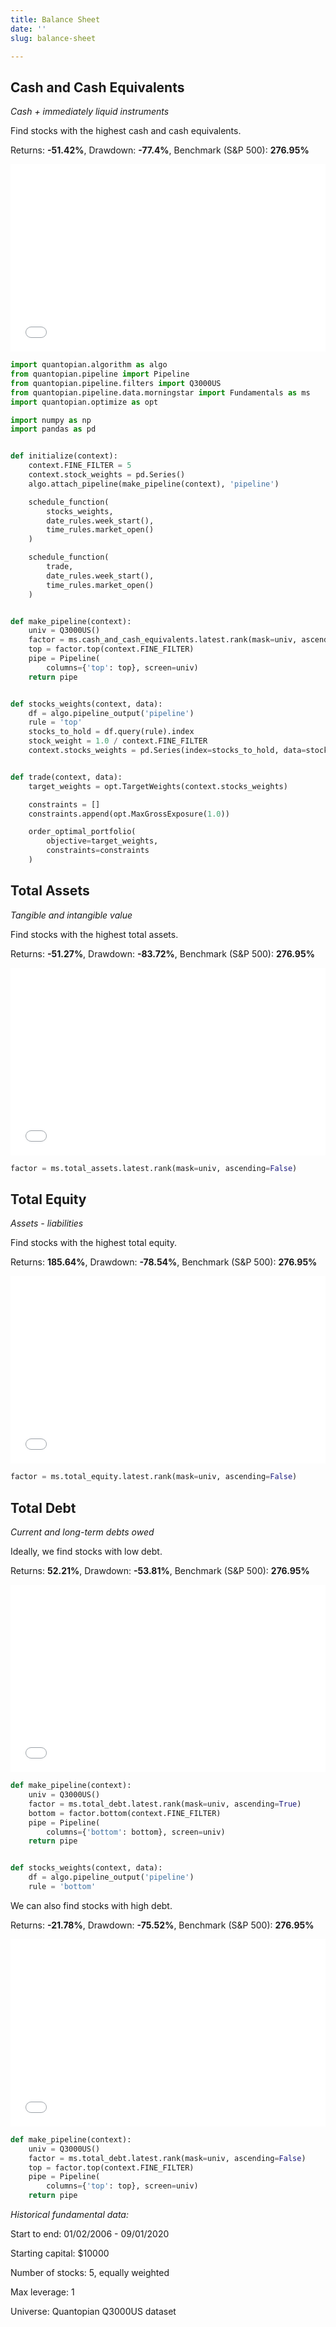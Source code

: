 ```yaml
---
title: Balance Sheet
date: ''
slug: balance-sheet

---
```

## Cash and Cash Equivalents

_Cash + immediately liquid instruments_

Find stocks with the highest cash and cash equivalents.

Returns: **-51.42%**, Drawdown: **-77.4%**, Benchmark (S&P 500): **276.95%**

<iframe width="100%" height="300px" frameborder="0" scrolling="no" src="//plotly.com/\~ayako0/11.embed?link=false&modebar=false&logo=false"></iframe>

```python
import quantopian.algorithm as algo
from quantopian.pipeline import Pipeline
from quantopian.pipeline.filters import Q3000US
from quantopian.pipeline.data.morningstar import Fundamentals as ms
import quantopian.optimize as opt

import numpy as np
import pandas as pd


def initialize(context):
    context.FINE_FILTER = 5
    context.stock_weights = pd.Series()
    algo.attach_pipeline(make_pipeline(context), 'pipeline')

    schedule_function(
        stocks_weights,
        date_rules.week_start(),
        time_rules.market_open()
    )

    schedule_function(
        trade,
        date_rules.week_start(),
        time_rules.market_open()
    )


def make_pipeline(context):
    univ = Q3000US()
    factor = ms.cash_and_cash_equivalents.latest.rank(mask=univ, ascending=False)
    top = factor.top(context.FINE_FILTER)
    pipe = Pipeline(
        columns={'top': top}, screen=univ)
    return pipe


def stocks_weights(context, data):
    df = algo.pipeline_output('pipeline')
    rule = 'top'
    stocks_to_hold = df.query(rule).index
    stock_weight = 1.0 / context.FINE_FILTER
    context.stocks_weights = pd.Series(index=stocks_to_hold, data=stock_weight)


def trade(context, data):
    target_weights = opt.TargetWeights(context.stocks_weights)

    constraints = []
    constraints.append(opt.MaxGrossExposure(1.0))

    order_optimal_portfolio(
        objective=target_weights,
        constraints=constraints
    )
```

## Total Assets

_Tangible and intangible value_

Find stocks with the highest total assets.

Returns: **-51.27%**, Drawdown: **-83.72%**, Benchmark (S&P 500): **276.95%**

<iframe width="100%" height="300px" frameborder="0" scrolling="no" src="//plotly.com/\~ayako0/13.embed?link=false&modebar=false&logo=false"></iframe>

```python
factor = ms.total_assets.latest.rank(mask=univ, ascending=False)
```

## Total Equity

_Assets - liabilities_

Find stocks with the highest total equity.

Returns: **185.64%**, Drawdown: **-78.54%**, Benchmark (S&P 500): **276.95%**

<iframe width="100%" height="300px" frameborder="0" scrolling="no" src="//plotly.com/\~ayako0/15.embed?link=false&modebar=false&logo=false"></iframe>

```python
factor = ms.total_equity.latest.rank(mask=univ, ascending=False)
```

## Total Debt

_Current and long-term debts owed_

Ideally, we find stocks with low debt.

Returns: **52.21%**, Drawdown: **-53.81%**, Benchmark (S&P 500): **276.95%**

<iframe width="100%" height="300px" frameborder="0" scrolling="no" src="//plotly.com/\~ayako0/19.embed?link=false&modebar=false&logo=false"></iframe>

```python
def make_pipeline(context):
    univ = Q3000US()
    factor = ms.total_debt.latest.rank(mask=univ, ascending=True)
    bottom = factor.bottom(context.FINE_FILTER)
    pipe = Pipeline(
        columns={'bottom': bottom}, screen=univ)
    return pipe


def stocks_weights(context, data):
    df = algo.pipeline_output('pipeline')
    rule = 'bottom'
```

We can also find stocks with high debt.

Returns: **-21.78%**, Drawdown: **-75.52%**, Benchmark (S&P 500): **276.95%**

<iframe width="100%" height="300px" frameborder="0" scrolling="no" src="//plotly.com/\~ayako0/17.embed?link=false&modebar=false&logo=false"></iframe>

```python
def make_pipeline(context):
    univ = Q3000US()
    factor = ms.total_debt.latest.rank(mask=univ, ascending=False)
    top = factor.top(context.FINE_FILTER)
    pipe = Pipeline(
        columns={'top': top}, screen=univ)
    return pipe
```

_Historical fundamental data:_

Start to end: 01/02/2006 - 09/01/2020

Starting capital: $10000

Number of stocks: 5, equally weighted

Max leverage: 1

Universe: Quantopian Q3000US dataset
